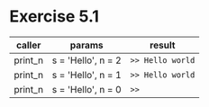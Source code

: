 # Exercise 5.1

| caller  | params             | result           |
| ------- | ------------------ | ---------------- |
| print_n | s = 'Hello', n = 2 | `>> Hello world` |
| print_n | s = 'Hello', n = 1 | `>> Hello world` |
| print_n | s = 'Hello', n = 0 | `>>`             |
